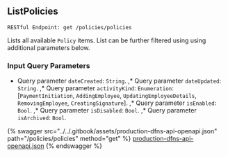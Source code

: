 
## ListPolicies
`RESTful Endpoint: get /policies/policies`

Lists all available `Policy` items. List can be further filtered using using additional parameters below.


### Input Query Parameters
* Query parameter `dateCreated`: `String`. ,* Query parameter `dateUpdated`: `String`. ,* Query parameter `activityKind`: `Enumeration`: [`PaymentInitiation`, `AddingEmployee`, `UpdatingEmployeeDetails`, `RemovingEmployee`, `CreatingSignature`]. ,* Query parameter `isEnabled`: `Bool`. ,* Query parameter `isDisabled`: `Bool`. ,* Query parameter `isArchived`: `Bool`.  
  


{% swagger src="../../.gitbook/assets/production-dfns-api-openapi.json" path="/policies/policies" method="get" %}
[production-dfns-api-openapi.json](../../.gitbook/assets/production-dfns-api-openapi.json)
{% endswagger %}
